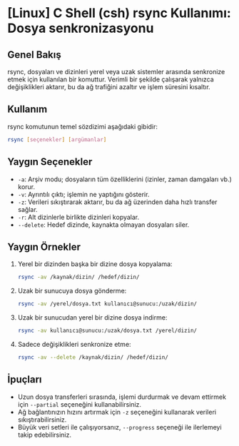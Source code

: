 # [Linux] C Shell (csh) rsync Kullanımı: Dosya senkronizasyonu

## Genel Bakış
rsync, dosyaları ve dizinleri yerel veya uzak sistemler arasında senkronize etmek için kullanılan bir komuttur. Verimli bir şekilde çalışarak yalnızca değişiklikleri aktarır, bu da ağ trafiğini azaltır ve işlem süresini kısaltır.

## Kullanım
rsync komutunun temel sözdizimi aşağıdaki gibidir:

```bash
rsync [seçenekler] [argümanlar]
```

## Yaygın Seçenekler
- `-a`: Arşiv modu; dosyaların tüm özelliklerini (izinler, zaman damgaları vb.) korur.
- `-v`: Ayrıntılı çıktı; işlemin ne yaptığını gösterir.
- `-z`: Verileri sıkıştırarak aktarır, bu da ağ üzerinden daha hızlı transfer sağlar.
- `-r`: Alt dizinlerle birlikte dizinleri kopyalar.
- `--delete`: Hedef dizinde, kaynakta olmayan dosyaları siler.

## Yaygın Örnekler
1. Yerel bir dizinden başka bir dizine dosya kopyalama:
   ```bash
   rsync -av /kaynak/dizin/ /hedef/dizin/
   ```

2. Uzak bir sunucuya dosya gönderme:
   ```bash
   rsync -av /yerel/dosya.txt kullanıcı@sunucu:/uzak/dizin/
   ```

3. Uzak bir sunucudan yerel bir dizine dosya indirme:
   ```bash
   rsync -av kullanıcı@sunucu:/uzak/dosya.txt /yerel/dizin/
   ```

4. Sadece değişiklikleri senkronize etme:
   ```bash
   rsync -av --delete /kaynak/dizin/ /hedef/dizin/
   ```

## İpuçları
- Uzun dosya transferleri sırasında, işlemi durdurmak ve devam ettirmek için `--partial` seçeneğini kullanabilirsiniz.
- Ağ bağlantınızın hızını artırmak için `-z` seçeneğini kullanarak verileri sıkıştırabilirsiniz.
- Büyük veri setleri ile çalışıyorsanız, `--progress` seçeneği ile ilerlemeyi takip edebilirsiniz.